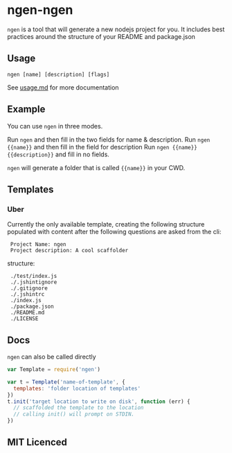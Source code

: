# ngen-ngen

`ngen` is a tool that will generate a new nodejs project
  for you. It includes best practices around the structure of
  your README and package.json

## Usage

`ngen [name] [description] [flags]`

See [usage.md][usage] for more documentation

## Example

You can use `ngen` in three modes.

Run `ngen` and then fill in the two fields for name & description.
Run `ngen {{name}}` and then fill in the field for description
Run `ngen {{name}} {{description}}` and fill in no fields.

`ngen` will generate a folder that is called `{{name}}` in your CWD.

## Templates

### Uber

Currently the only available template, creating the following 
  structure populated with content after the following questions 
  are asked from the cli:

     Project Name: ngen
     Project description: A cool scaffolder

structure:
 
     ./test/index.js
     ./.jshintignore
     ./.gitignore
     ./.jshintrc
     ./index.js
     ./package.json
     ./README.md
     ./LICENSE

## Docs

`ngen` can also be called directly

```js
var Template = require('ngen')

var t = Template('name-of-template', {
  templates: 'folder location of templates'
})
t.init('target location to write on disk', function (err) {
  // scaffolded the template to the location
  // calling init() will prompt on STDIN.
})
```

## MIT Licenced

  [usage]: https://github.com/uber/ngen/tree/master/bin/usage.md



